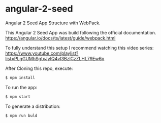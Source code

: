 # angular-2-seed
Angular 2 Seed App Structure with WebPack.

This Angular 2 Seed App was build following the official documentation.
https://angular.io/docs/ts/latest/guide/webpack.html

To fully understand this setup I recommend watching this video series:
https://www.youtube.com/playlist?list=PLgGUMhSgtxJyIQ4vI3BzlCzZLHL79Ew6p

After Cloning this repo, execute:

```sh
$ npm install
```
To run the app:

```sh
$ npm start
```

To generate a distribution:

```sh
$ npm run buld
```
